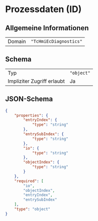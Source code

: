# Prozessdaten (ID)

## Allgemeine Informationen

|  |  |
| - | - |
| Domain | `"TcHmiEcDiagnostics"` |

## Schema

|  |  |
| - | - |
| Typ | `"object"` |
| Impliziter Zugriff erlaubt | Ja |

## JSON-Schema

```json
{
    "properties": {
        "entryIndex": {
            "type": "string"
        },
        "entrySubIndex": {
            "type": "string"
        },
        "io": {
            "type": "string"
        },
        "objectIndex": {
            "type": "string"
        }
    },
    "required": [
        "io",
        "objectIndex",
        "entryIndex",
        "entrySubIndex"
    ],
    "type": "object"
}
```
